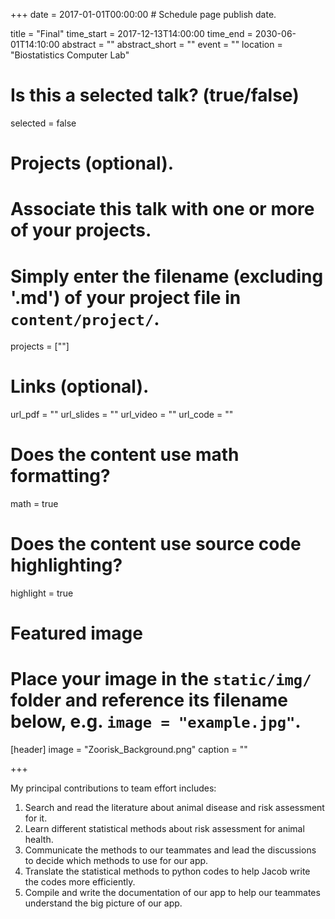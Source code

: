 +++
date = 2017-01-01T00:00:00  # Schedule page publish date.

title = "Final"
time_start = 2017-12-13T14:00:00
time_end = 2030-06-01T14:10:00
abstract = ""
abstract_short = ""
event = ""
location = "Biostatistics Computer Lab"

# Is this a selected talk? (true/false)
selected = false

# Projects (optional).
#   Associate this talk with one or more of your projects.
#   Simply enter the filename (excluding '.md') of your project file in `content/project/`.
projects = [""]

# Links (optional).
url_pdf = ""
url_slides = ""
url_video = ""
url_code = ""

# Does the content use math formatting?
math = true

# Does the content use source code highlighting?
highlight = true

# Featured image
# Place your image in the `static/img/` folder and reference its filename below, e.g. `image = "example.jpg"`.
[header]
image = "Zoorisk_Background.png"
caption = ""

+++

My principal contributions to team effort includes:


1.	Search and read the literature about animal disease and risk assessment for it.
2.	Learn different statistical methods about risk assessment for animal health.
3.	Communicate the methods to our teammates and lead the discussions to decide which methods to use for our app.
4.	Translate the statistical methods to python codes to help Jacob write the codes more efficiently.
5.	Compile and write the documentation of our app to help our teammates understand the big picture of our app.
